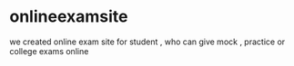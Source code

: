 # onlineexamsite
we created online exam site for student , who can give mock , practice or college exams online 
